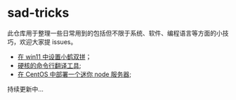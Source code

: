 # sad-tricks

此仓库用于整理一些日常用到的包括但不限于系统、软件、编程语言等方面的小技巧，欢迎大家提 issues。

* [在 win11 中设置小鹤双拼](https://github.com/sad912/sad-tricks/blob/main/setting%20flypy%20in%20win11.md)；
* [硬核的命令行翻译工具](https://github.com/sad912/sad-tricks/blob/main/a%20hardcore%20translation%20tool%20in%20command%20line.md);
* [在 CentOS 中部署一个迷你 node 服务器](https://github.com/sad912/sad-tricks/blob/main/deploying%20a%20mini%20node%20server%20in%20CentOS.md);

持续更新中...